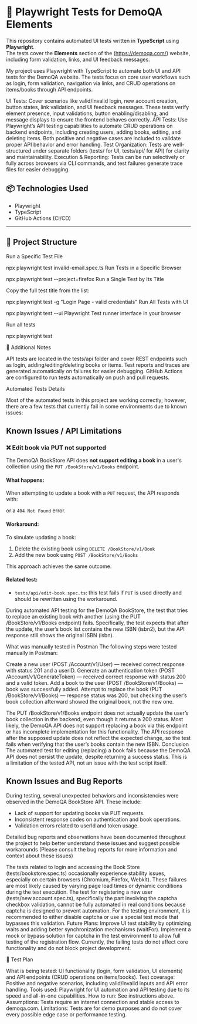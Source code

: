 
# 🧪 Playwright Tests for DemoQA Elements

This repository contains automated UI tests written in **TypeScript** using **Playwright**.  
The tests cover the **Elements** section of the (https://demoqa.com/) website, including form validation, links, and UI feedback messages.

My project uses Playwright with TypeScript to automate both UI and API tests for the DemoQA website. The tests focus on core user workflows such as login, form validation, navigation via links, and CRUD operations on items/books through API endpoints.

UI Tests: Cover scenarios like valid/invalid login, new account creation, button states, link validation, and UI feedback messages. These tests verify element presence, input validations, button enabling/disabling, and message displays to ensure the frontend behaves correctly.
API Tests: Use Playwright’s API testing capabilities to automate CRUD operations on backend endpoints, including creating users, adding books, editing, and deleting items. Both positive and negative cases are included to validate proper API behavior and error handling.
Test Organization: Tests are well-structured under separate folders (tests/ for UI, tests/api/ for API) for clarity and maintainability.
Execution & Reporting: Tests can be run selectively or fully across browsers via CLI commands, and test failures generate trace files for easier debugging.

## 📦 Technologies Used

- Playwright
- TypeScript
- GitHub Actions (CI/CD)

---

## 📁 Project Structure

 Run a Specific Test File

npx playwright test invalid-email.spec.ts
 Run Tests in a Specific Browser

npx playwright test --project=firefox
 Run a Single Test by Its Title

Copy the full test title from the list:

npx playwright test -g "Login Page - valid credentials"
Run All Tests with UI

npx playwright test --ui
 Playwright Test runner interface in your browser

 Run all tests 

 npx playwright test


📝 Additional Notes

API tests are located in the tests/api folder and cover REST endpoints such as login, adding/editing/deleting books or items.
Test reports and traces are generated automatically on failures for easier debugging.
GitHub Actions are configured to run tests automatically on push and pull requests.

Automated Tests Details

Most of the automated tests in this project are working correctly; however, there are a few tests that currently fail in some environments due to known issues:

## Known Issues / API Limitations

### ❌ Edit book via PUT not supported

The DemoQA BookStore API does **not support editing a book** in a user's collection using the `PUT /BookStore/v1/Books` endpoint.

#### What happens:
When attempting to update a book with a `PUT` request, the API responds with:

or a `404 Not Found` error.

#### Workaround:
To simulate updating a book:
1. Delete the existing book using `DELETE /BookStore/v1/Book`
2. Add the new book using `POST /BookStore/v1/Books`

This approach achieves the same outcome.

#### Related test:
- `tests/api/edit-book.spec.ts`: this test fails if `PUT` is used directly and should be rewritten using the workaround.

During automated API testing for the DemoQA BookStore, the test that tries to replace an existing book with another (using the PUT /BookStore/v1/Books endpoint) fails. Specifically, the test expects that after the update, the user’s book list contains the new ISBN (isbn2), but the API response still shows the original ISBN (isbn).

What was manually tested in Postman
The following steps were tested manually in Postman:

Create a new user (POST /Account/v1/User) — received correct response with status 201 and a userID.
Generate an authentication token (POST /Account/v1/GenerateToken) — received correct response with status 200 and a valid token.
Add a book to the user (POST /BookStore/v1/Books) — book was successfully added.
Attempt to replace the book (PUT /BookStore/v1/Books) — response status was 200, but checking the user’s book collection afterward showed the original book, not the new one.

The PUT /BookStore/v1/Books endpoint does not actually update the user’s book collection in the backend, even though it returns a 200 status.
Most likely, the DemoQA API does not support replacing a book via this endpoint or has incomplete implementation for this functionality.
The API response after the supposed update does not reflect the expected change, so the test fails when verifying that the user’s books contain the new ISBN.
Conclusion
The automated test for editing (replacing) a book fails because the DemoQA API does not persist the update, despite returning a success status. This is a limitation of the tested API, not an issue with the test script itself.
## Known Issues and Bug Reports

During testing, several unexpected behaviors and inconsistencies were observed in the DemoQA BookStore API. These include:

- Lack of support for updating books via PUT requests.
- Inconsistent response codes on authentication and book operations.
- Validation errors related to userId and token usage.

Detailed bug reports and observations have been documented throughout the project to help better understand these issues and suggest possible workarounds (Please consult the bug reports for more information and context about these issues)


The tests related to login and accessing the Book Store (tests/bookstore.spec.ts) occasionally experience stability issues, especially on certain browsers (Chromium, Firefox, Webkit). These failures are most likely caused by varying page load times or dynamic conditions during the test execution.
The test for registering a new user (tests/new.account.spec.ts), specifically the part involving the captcha checkbox validation, cannot be fully automated in real conditions because captcha is designed to prevent automation. For the testing environment, it is recommended to either disable captcha or use a special test mode that bypasses this validation.
Future Plans:
Improve UI test stability by optimizing waits and adding better synchronization mechanisms (waitFor).
Implement a mock or bypass solution for captcha in the test environment to allow full testing of the registration flow.
Currently, the failing tests do not affect core functionality and do not block project development.

📖 Test Plan 

What is being tested: UI functionality (login, form validation, UI elements) and API endpoints (CRUD operations on items/books).
Test coverage: Positive and negative scenarios, including valid/invalid inputs and API error handling.
Tools used: Playwright for UI automation and API testing due to its speed and all-in-one capabilities.
How to run: See instructions above.
Assumptions: Tests require an internet connection and stable access to demoqa.com.
Limitations: Tests are for demo purposes and do not cover every possible edge case or performance testing.
